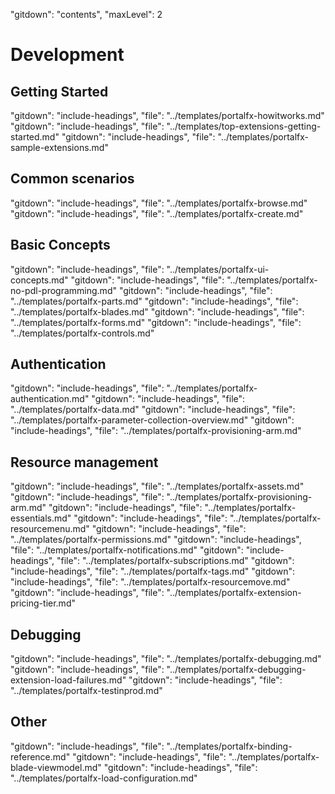 "gitdown": "contents", "maxLevel": 2

<a name="development"></a>
# Development

<a name="development-getting-started"></a>
## Getting Started
"gitdown": "include-headings", "file": "../templates/portalfx-howitworks.md"
"gitdown": "include-headings", "file": "../templates/top-extensions-getting-started.md"
"gitdown": "include-headings", "file": "../templates/portalfx-sample-extensions.md"

<a name="development-common-scenarios"></a>
## Common scenarios
"gitdown": "include-headings", "file": "../templates/portalfx-browse.md"
"gitdown": "include-headings", "file": "../templates/portalfx-create.md"

<a name="development-basic-concepts"></a>
## Basic Concepts
"gitdown": "include-headings", "file": "../templates/portalfx-ui-concepts.md"
"gitdown": "include-headings", "file": "../templates/portalfx-no-pdl-programming.md"
"gitdown": "include-headings", "file": "../templates/portalfx-parts.md"
"gitdown": "include-headings", "file": "../templates/portalfx-blades.md"
"gitdown": "include-headings", "file": "../templates/portalfx-forms.md"
"gitdown": "include-headings", "file": "../templates/portalfx-controls.md"

<a name="development-authentication"></a>
## Authentication
"gitdown": "include-headings", "file": "../templates/portalfx-authentication.md"
"gitdown": "include-headings", "file": "../templates/portalfx-data.md"
"gitdown": "include-headings", "file": "../templates/portalfx-parameter-collection-overview.md"
"gitdown": "include-headings", "file": "../templates/portalfx-provisioning-arm.md"

<a name="development-resource-management"></a>
## Resource management
"gitdown": "include-headings", "file": "../templates/portalfx-assets.md"
"gitdown": "include-headings", "file": "../templates/portalfx-provisioning-arm.md"
"gitdown": "include-headings", "file": "../templates/portalfx-essentials.md"
"gitdown": "include-headings", "file": "../templates/portalfx-resourcemenu.md"
"gitdown": "include-headings", "file": "../templates/portalfx-permissions.md"
"gitdown": "include-headings", "file": "../templates/portalfx-notifications.md"
"gitdown": "include-headings", "file": "../templates/portalfx-subscriptions.md"
"gitdown": "include-headings", "file": "../templates/portalfx-tags.md"
"gitdown": "include-headings", "file": "../templates/portalfx-resourcemove.md"
"gitdown": "include-headings", "file": "../templates/portalfx-extension-pricing-tier.md"

<a name="development-debugging"></a>
## Debugging
"gitdown": "include-headings", "file": "../templates/portalfx-debugging.md"
"gitdown": "include-headings", "file": "../templates/portalfx-debugging-extension-load-failures.md"
"gitdown": "include-headings", "file": "../templates/portalfx-testinprod.md"

<a name="development-other"></a>
## Other
"gitdown": "include-headings", "file": "../templates/portalfx-binding-reference.md"
"gitdown": "include-headings", "file": "../templates/portalfx-blade-viewmodel.md"
"gitdown": "include-headings", "file": "../templates/portalfx-load-configuration.md"
